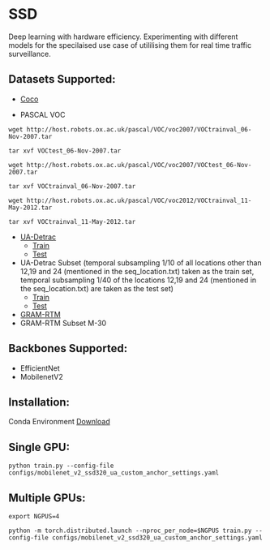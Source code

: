 # SSD
Deep learning with hardware efficiency. Experimenting with different models for the specilaised use case of utililising them for real time traffic surveillance. 

## Datasets Supported:
* [Coco](http://cocodataset.org/#download)

* PASCAL VOC
```
wget http://host.robots.ox.ac.uk/pascal/VOC/voc2007/VOCtrainval_06-Nov-2007.tar
```
```
tar xvf VOCtest_06-Nov-2007.tar
```
```
wget http://host.robots.ox.ac.uk/pascal/VOC/voc2007/VOCtest_06-Nov-2007.tar
```
```
tar xvf VOCtrainval_06-Nov-2007.tar
```
```
wget http://host.robots.ox.ac.uk/pascal/VOC/voc2012/VOCtrainval_11-May-2012.tar
```
```
tar xvf VOCtrainval_11-May-2012.tar
```
* [UA-Detrac](http://detrac-db.rit.albany.edu/download)
  - [Train](https://drive.google.com/open?id=1_9ka5OmpQ7XPFndgcJnJp-59B74rp2u5)
  - [Test](https://drive.google.com/file/d/1cJsle-JCYZ8fXf7dEzxRuLXryrXEHRgW/view?usp=sharing)
* UA-Detrac Subset (temporal subsampling 1/10 of all locations other than 12,19 and 24 (mentioned in the seq_location.txt) taken as the train set, temporal subsampling 1/40 of the locations 12,19 and 24 (mentioned in the seq_location.txt) are taken as the test set)
  - [Train](https://drive.google.com/open?id=18yNRIxRzhdMG14IjkFRyRgIu9i48iTGS)
  - [Test](https://drive.google.com/open?id=1JUGbdARG8SIJnjHg_Glpak_uJmSM7iB_)
* [GRAM-RTM](http://agamenon.tsc.uah.es/Personales/rlopez/data/rtm/)
* GRAM-RTM Subset M-30

## Backbones Supported:
* EfficientNet
* MobilenetV2

## Installation:
Conda Environment [Download](https://drive.google.com/open?id=1CRqwv78Phu6uaFNbRPTNiE3IwdHZBi1Q)

## Single GPU:
```
python train.py --config-file configs/mobilenet_v2_ssd320_ua_custom_anchor_settings.yaml
```
## Multiple GPUs:
```
export NGPUS=4
```
```
python -m torch.distributed.launch --nproc_per_node=$NGPUS train.py --config-file configs/mobilenet_v2_ssd320_ua_custom_anchor_settings.yaml 
```
